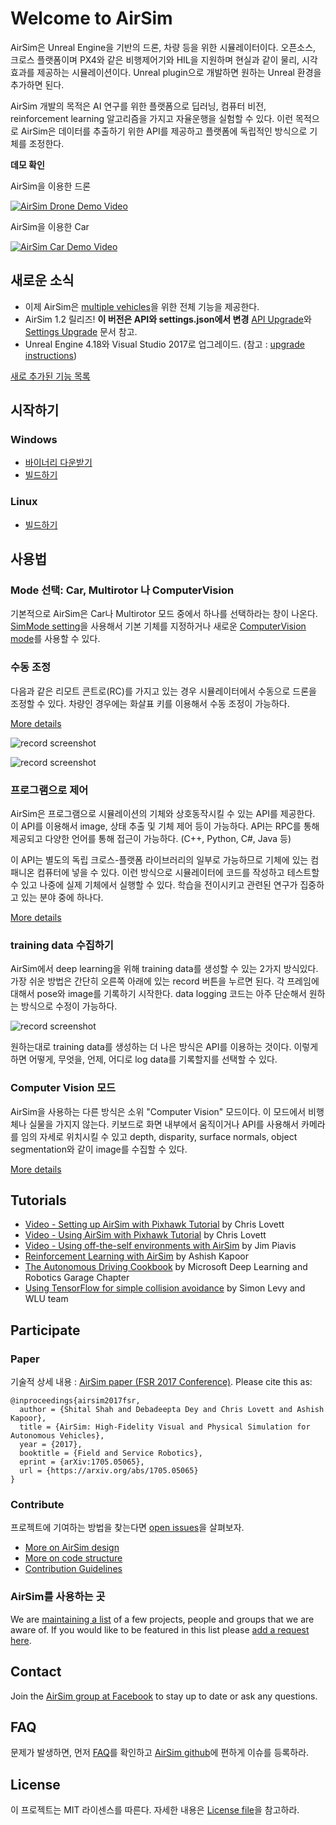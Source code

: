 # Welcome to AirSim

AirSim은 Unreal Engine을 기반의 드론, 차량 등을 위한 시뮬레이터이다. 오픈소스, 크로스 플랫폼이며 PX4와 같은 비행제어기와 HIL을 지원하며 현실과 같이 물리, 시각효과를 제공하는 시뮬레이션이다. Unreal plugin으로 개발하면 원하는 Unreal 환경을 추가하면 된다.

AirSim 개발의 목적은 AI 연구를 위한 플랫폼으로 딥러닝, 컴퓨터 비전, reinforcement learning 알고리즘을 가지고 자율운행을 실험할 수 있다. 이런 목적으로 AirSim은 데이터를 추출하기 위한 API를 제공하고 플랫폼에 독립적인 방식으로 기체를 조정한다.

**데모 확인**

AirSim을 이용한 드론

[![AirSim Drone Demo Video](docs/images/demo_video.png)](https://youtu.be/-WfTr1-OBGQ)

AirSim을 이용한 Car

[![AirSim Car Demo Video](docs/images/car_demo_video.png)](https://youtu.be/gnz1X3UNM5Y)


## 새로운 소식

* 이제 AirSim은 [multiple vehicles](docs/multi_vehicle.md)을 위한 전체 기능을 제공한다.
* AirSim 1.2 릴리즈! **이 버전은 API와 settings.json에서 변경** [API Upgrade](docs/upgrade_apis.md)와 [Settings Upgrade](docs/upgrade_settings.md) 문서 참고.
* Unreal Engine 4.18와 Visual Studio 2017로 업그레이드. (참고 : [upgrade instructions](docs/unreal_upgrade.md))

[새로 추가된 기능 목록](docs/whats_new.md)

## 시작하기

### Windows
* [바이너리 다운받기](docs/use_precompiled.md)
* [빌드하기](docs/build_windows.md)

### Linux
* [빌드하기](docs/build_linux.md)

## 사용법

### Mode 선택: Car, Multirotor 나 ComputerVision
기본적으로 AirSim은 Car나 Multirotor 모드 중에서 하나를 선택하라는 창이 나온다. [SimMode setting](docs/settings.md#simmode)을 사용해서 기본 기체를 지정하거나 새로운 [ComputerVision mode](docs/image_apis.md#computer-vision-mode-1)를 사용할 수 있다.

### 수동 조정

다음과 같은 리모트 콘트로(RC)를 가지고 있는 경우 시뮬레이터에서 수동으로 드론을 조정할 수 있다. 차량인 경우에는 화살표 키를 이용해서 수동 조정이 가능하다.

[More details](docs/remote_control.md)

![record screenshot](docs/images/AirSimDroneManual.gif)

![record screenshot](docs/images/AirSimCarManual.gif)


### 프로그램으로 제어

AirSim은 프로그램으로 시뮬레이션의 기체와 상호동작시킬 수 있는 API를 제공한다. 이 API를 이용해서 image, 상태 추출 및 기체 제어 등이 가능하다. API는 RPC를 통해 제공되고 다양한 언어를 통해 접근이 가능하다. (C++, Python, C#, Java 등)

이 API는 별도의 독립 크로스-플랫폼 라이브러리의 일부로 가능하므로 기체에 있는 컴패니온 컴퓨터에 넣을 수 있다. 이런 방식으로 시뮬레이터에 코드를 작성하고 테스트할 수 있고 나중에 실제 기체에서 실행할 수 있다. 학습을 전이시키고 관련된 연구가 집중하고 있는 분야 중에 하나다.

[More details](docs/apis.md)

### training data 수집하기

AirSim에서 deep learning을 위해 training data를 생성할 수 있는 2가지 방식있다. 가장 쉬운 방법은 간단히 오른쪽 아래에 있는 record 버튼을 누르면 된다. 각 프레임에 대해서 pose와 image를 기록하기 시작한다. data logging 코드는 아주 단순해서 원하는 방식으로 수정이 가능하다.

![record screenshot](docs/images/record_data.png)

원하는대로 training data를 생성하는 더 나은 방식은 API를 이용하는 것이다. 이렇게 하면 어떻게, 무엇을, 언제, 어디로 log data를 기록할지를 선택할 수 있다.

### Computer Vision 모드

AirSim을 사용하는 다른 방식은 소위 "Computer Vision" 모드이다. 이 모드에서 비행체나 실물을 가지지 않는다. 키보드로 화면 내부에서 움직이거나 API를 사용해서 카메라를 임의 자세로 위치시킬 수 있고 depth, disparity, surface normals, object segmentation와 같이 image를 수집할 수 있다.

[More details](docs/image_apis.md)

## Tutorials

- [Video - Setting up AirSim with Pixhawk Tutorial](https://youtu.be/1oY8Qu5maQQ) by Chris Lovett
- [Video - Using AirSim with Pixhawk Tutorial](https://youtu.be/HNWdYrtw3f0) by Chris Lovett
- [Video - Using off-the-self environments with AirSim](https://www.youtube.com/watch?v=y09VbdQWvQY) by Jim Piavis
- [Reinforcement Learning with AirSim](docs/reinforcement_learning.md) by Ashish Kapoor
- [The Autonomous Driving Cookbook](https://aka.ms/AutonomousDrivingCookbook) by Microsoft Deep Learning and Robotics Garage Chapter
- [Using TensorFlow for simple collision avoidance](https://github.com/simondlevy/AirSimTensorFlow) by Simon Levy and WLU team

## Participate

### Paper

기술적 상세 내용 : [AirSim paper (FSR 2017 Conference)](https://arxiv.org/abs/1705.05065). Please cite this as:
```
@inproceedings{airsim2017fsr,
  author = {Shital Shah and Debadeepta Dey and Chris Lovett and Ashish Kapoor},
  title = {AirSim: High-Fidelity Visual and Physical Simulation for Autonomous Vehicles},
  year = {2017},
  booktitle = {Field and Service Robotics},
  eprint = {arXiv:1705.05065},
  url = {https://arxiv.org/abs/1705.05065}
}
```

### Contribute

프로젝트에 기여하는 방법을 찾는다면 [open issues](https://github.com/microsoft/airsim/issues)을 살펴보자.

* [More on AirSim design](docs/design.md)
* [More on code structure](docs/code_structure.md)
* [Contribution Guidelines](docs/contributing.md)


### AirSim를 사용하는 곳

We are [maintaining a list](docs/who_is_using.md) of a few projects, people and groups that we are aware of. If you would like to be featured in this list please [add a request here](https://github.com/microsoft/airsim/issues).

## Contact

Join the [AirSim group at Facebook](https://www.facebook.com/groups/1225832467530667/) to stay up to date or ask any questions.

## FAQ

문제가 발생하면, 먼저 [FAQ](docs/faq.md)를 확인하고 [AirSim github](https://github.com/Microsoft/AirSim/issues)에 편하게 이슈를 등록하라.

## License

이 프로젝트는 MIT 라이센스를 따른다. 자세한 내용은 [License file](LICENSE)을 참고하라.
